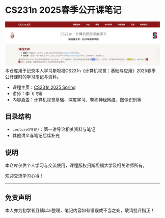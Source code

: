 # CS231n 2025春季公开课笔记
![](./images/1.jpg)
本仓库用于记录本人学习斯坦福CS231n《计算机视觉：基础与应用》2025春季公开课时的学习笔记与资料。
- 课程主页：[CS231n 2025 Spring](https://cs231n.stanford.edu/schedule.html)
- 讲师：李飞飞等
- 内容涵盖：计算机视觉基础、深度学习、卷积神经网络、图像识别等

## 目录结构
- `Lecture1导论/`：第一讲导论相关资料与笔记
- 其他讲义与笔记后续补充

## 说明
本仓库仅供个人学习与交流使用，课程版权归斯坦福大学及相关讲师所有。

欢迎交流学习心得！

---
## 免责声明
本人亦为初学者且辅以ai整理，笔记内容如有错误或不当之处，敬请批评指正！
